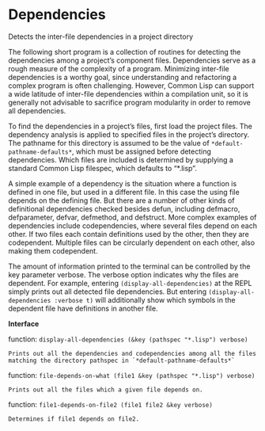 # Dependencies
Detects the inter-file dependencies in a project directory

The following short program is a collection of routines for detecting the dependencies among a project’s component files.  Dependencies serve as a rough measure of the complexity of a program.  Minimizing inter-file dependencies is a worthy goal, since understanding and refactoring a complex program is often challenging.  However, Common Lisp can support a wide latitude of inter-file dependencies within a compilation unit, so it is generally not advisable to sacrifice program modularity in order to remove all dependencies.

To find the dependencies in a project’s files, first load the project files.  The dependency analysis is applied to specified files in the project’s directory.  The pathname for this directory is assumed to be the value of `*default-pathname-defaults*`, which must be assigned before detecting dependencies.  Which files are included is determined by supplying a standard Common Lisp filespec, which defaults to “*.lisp”.

A simple example of a dependency is the situation where a function is defined in one file, but used in a different file.  In this case the using file depends on the defining file.  But there are a number of other kinds of definitional dependencies checked besides defun, including defmacro, defparameter, defvar, defmethod, and defstruct.
More complex examples of dependencies include codependencies, where several files depend on each other.  If two files each contain definitions used by the other, then they are codependent.  Multiple files can be circularly dependent on each other, also making them codependent.

The amount of information printed to the terminal can be controlled by the key parameter verbose.  The verbose option indicates why the files are dependent.  For example, entering `(display-all-dependencies)` at the REPL simply prints out all detected file dependencies.  But entering `(display-all-dependencies :verbose t)` will additionally show which symbols in the dependent file have definitions in another file.

**Interface**

function:  `display-all-dependencies (&key (pathspec "*.lisp") verbose)`

	Prints out all the dependencies and codependencies among all the files matching the directory pathspec in `*default-pathname-defaults*`
	
function:  `file-depends-on-what (file1 &key (pathspec "*.lisp") verbose)`

	Prints out all the files which a given file depends on.
	
function:  `file1-depends-on-file2 (file1 file2 &key verbose)`

	Determines if file1 depends on file2.
